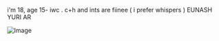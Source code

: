 
i'm 18, age 15- iwc . c+h and ints are fiinee ( i prefer whispers ) EUNASH YURI AR

![Image](https://github.com/user-attachments/assets/0c1a6eef-1650-4682-88e7-05920fa757a5)

       

